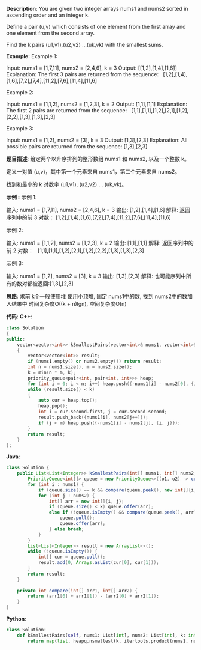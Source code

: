 __Description__:
You are given two integer arrays nums1 and nums2 sorted in ascending order and an integer k.

Define a pair (u,v) which consists of one element from the first array and one element from the second array.

Find the k pairs (u1,v1),(u2,v2) ...(uk,vk) with the smallest sums.

__Example:__
Example 1:

Input: nums1 = [1,7,11], nums2 = [2,4,6], k = 3
Output: [[1,2],[1,4],[1,6]] 
Explanation: The first 3 pairs are returned from the sequence: 
             [1,2],[1,4],[1,6],[7,2],[7,4],[11,2],[7,6],[11,4],[11,6]

Example 2:

Input: nums1 = [1,1,2], nums2 = [1,2,3], k = 2
Output: [1,1],[1,1]
Explanation: The first 2 pairs are returned from the sequence: 
             [1,1],[1,1],[1,2],[2,1],[1,2],[2,2],[1,3],[1,3],[2,3]

Example 3:

Input: nums1 = [1,2], nums2 = [3], k = 3
Output: [1,3],[2,3]
Explanation: All possible pairs are returned from the sequence: [1,3],[2,3]

__题目描述__:
给定两个以升序排列的整形数组 nums1 和 nums2, 以及一个整数 k。

定义一对值 (u,v)，其中第一个元素来自 nums1，第二个元素来自 nums2。

找到和最小的 k 对数字 (u1,v1), (u2,v2) ... (uk,vk)。

__示例 :__
示例 1:

输入: nums1 = [1,7,11], nums2 = [2,4,6], k = 3
输出: [1,2],[1,4],[1,6]
解释: 返回序列中的前 3 对数：
     [1,2],[1,4],[1,6],[7,2],[7,4],[11,2],[7,6],[11,4],[11,6]

示例 2:

输入: nums1 = [1,1,2], nums2 = [1,2,3], k = 2
输出: [1,1],[1,1]
解释: 返回序列中的前 2 对数：
     [1,1],[1,1],[1,2],[2,1],[1,2],[2,2],[1,3],[1,3],[2,3]

示例 3:

输入: nums1 = [1,2], nums2 = [3], k = 3 
输出: [1,3],[2,3]
解释: 也可能序列中所有的数对都被返回:[1,3],[2,3]

__思路__:
求前 k个一般使用堆
使用小顶堆, 固定 nums1中的数, 找到 nums2中的数加入结果中
时间复杂度O((k + n)lgn), 空间复杂度O(n)

__代码__:
__C++__:
```C++
class Solution 
{
public:
    vector<vector<int>> kSmallestPairs(vector<int>& nums1, vector<int>& nums2, int k) 
    {
        vector<vector<int>> result;
        if (nums1.empty() or nums2.empty()) return result;
        int n = nums1.size(), m = nums2.size();
        k = min(n * m, k);
        priority_queue<pair<int, pair<int, int>>> heap;
        for (int i = 0; i < n; i++) heap.push({-nums1[i] - nums2[0], {i, 0}});
        while (result.size() < k) 
        {
            auto cur = heap.top();
            heap.pop();
            int i = cur.second.first, j = cur.second.second;
            result.push_back({nums1[i], nums2[j++]});
            if (j < m) heap.push({-nums1[i] - nums2[j], {i, j}});
        }
        return result;
    }
};
```

__Java__:
```Java
class Solution {
    public List<List<Integer>> kSmallestPairs(int[] nums1, int[] nums2, int k) {
        PriorityQueue<int[]> queue = new PriorityQueue<>((o1, o2) -> compare(o2, o1));
        for (int i : nums1) {
            if (queue.size() == k && compare(queue.peek(), new int[]{i, nums2[0]}) < 0) break;
            for (int j : nums2) {
                int[] arr = new int[]{i, j};
                if (queue.size() < k) queue.offer(arr);
                else if (!queue.isEmpty() && compare(queue.peek(), arr) > 0) {
                    queue.poll();
                    queue.offer(arr);
                } else break;
            }
        }
        List<List<Integer>> result = new ArrayList<>();
        while (!queue.isEmpty()) {
            int[] cur = queue.poll();
            result.add(0, Arrays.asList(cur[0], cur[1]));
        }
        return result;
    }
    
    private int compare(int[] arr1, int[] arr2) {
        return (arr1[0] + arr1[1]) - (arr2[0] + arr2[1]);
    }
}
```

__Python__:
```Python
class Solution:
    def kSmallestPairs(self, nums1: List[int], nums2: List[int], k: int) -> List[List[int]]:
        return map(list, heapq.nsmallest(k, itertools.product(nums1, nums2), key=sum))
```